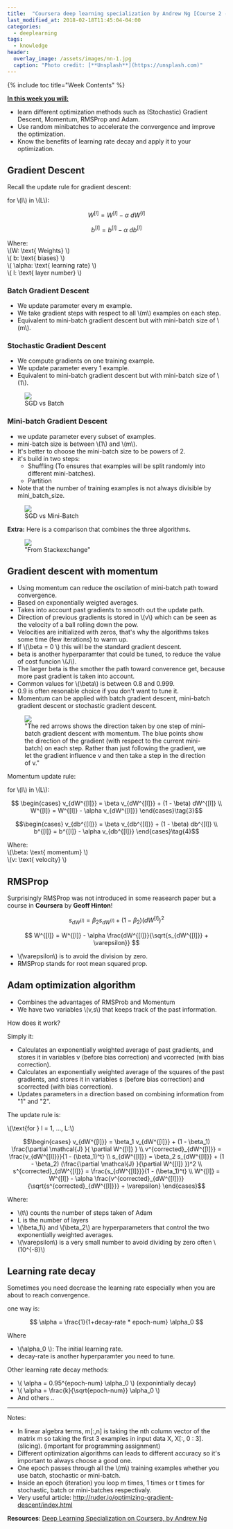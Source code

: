 ```yaml
---
title:  "Coursera deep learning specialization by Andrew Ng [Course 2 - Week 2]"
last_modified_at: 2018-02-18T11:45:04-04:00
categories: 
  - deeplearning
tags:
  - knowledge
header:
  overlay_image: /assets/images/nn-1.jpg
  caption: "Photo credit: [**Unsplash**](https://unsplash.com)"
---
```


{% include toc title="Week Contents" %}


**<u>In this week you will:</u>**

* learn different optimization methods such as (Stochastic) Gradient Descent, Momentum, RMSProp and Adam.
* Use random minibatches to accelerate the convergence and improve the optimization.
* Know the benefits of learning rate decay and apply it to your optimization.


## Gradient Descent

Recall the update rule for gradient descent:

for \\(l\\) in \\(L\\):

$$ W^{[l]} = W^{[l]} - \alpha \text{ } dW^{[l]} \tag{1}$$

$$ b^{[l]} = b^{[l]} - \alpha \text{ } db^{[l]} \tag{2}$$

Where: <br>
\\(W: \text{ Weights} \\) <br>
\\( b: \text{ biases} \\) <br>
\\( \alpha: \text{ learning rate} \\) <br>
\\( l: \text{ layer number} \\) <br>


### Batch Gradient Descent
* We update parameter every m example.
* We take gradient steps with respect to all  \\(m\\) examples on each step.
* Equivalent to mini-batch gradient descent but with mini-batch size of \\(m\\).


### Stochastic Gradient Descent
* We compute gradients on one training example.
* We update parameter every 1 example.
* Equivalent to mini-batch gradient descent but with mini-batch size of \\(1\\).

<figure>
	<a href="/assets/images/dl/sgd_vs_batch.png"><img src="/assets/images/dl/sgd_vs_batch.png"></a>
	<figcaption>SGD vs Batch</figcaption>
</figure>

### Mini-batch Gradient Descent
* we update parameter every subset of examples.
* mini-batch size is between \\(1\\) and \\(m\\).
* It's better to choose the mini-batch size to be powers of 2.
* it's build in two steps:
	* Shuffling (To ensures that examples will be split randomly into different mini-batches).
	* Partition
* Note that the number of training examples is not always divisible by mini_batch_size.


<figure>
	<a href="/assets/images/dl/sgd_vs_minibatch.png"><img src="/assets/images/dl/sgd_vs_minibatch.png"></a>
	<figcaption>SGD vs Mini-Batch</figcaption>
</figure>




**Extra:** Here is a comparison that combines the three algorithms.

<figure>
	<a href="https://stats.stackexchange.com/questions/153531/what-is-batch-size-in-neural-network"><img src="/assets/images/dl/sgd_vs_batch_vs_mini-batch.png"></a>
	<figcaption>"From Stackexchange"</figcaption>
</figure>


## Gradient descent with momentum

* Using momentum can reduce the oscilation of mini-batch path toward convergence.
* Based on exponentially weigted averages.
* Takes into account past gradients to smooth out the update path.
* Direction of previous gradients is stored in \\(v\\) which can be seen as the velocity of a ball rolling down the pow.
* Velocities are initialized with zeros, that's why the algorithms takes some time (few iterations) to warm up.
* If \\(\beta = 0 \\) this will be the standard gradient descent.
* beta is another hyperparamter that could be tuned, to reduce the value of cost funcion \\(J\\).
* The larger beta is the smother the path toward converence get, because more past gradient is taken into account.
* Common values for \\(\beta\\) is between 0.8 and 0.999.
* 0.9 is often resonable choice if you don't want to tune it.
* Momentum can be applied with batch gradient descent, mini-batch gradient descent or stochastic gradient descent.



<figure>
	<a href="/assets/images/dl/opt_momentum.png"><img src="/assets/images/dl/opt_momentum.png"></a>
	<figcaption>"The red arrows shows the direction taken by one step of mini-batch gradient descent with momentum. The blue points show the direction of the gradient (with respect to the current mini-batch) on each step. Rather than just following the gradient, we let the gradient influence  v
  and then take a step in the direction of v."</figcaption>
</figure>


Momentum update rule:

for \\(l\\) in \\(L\\):

$$ \begin{cases}
v_{dW^{[l]}} = \beta v_{dW^{[l]}} + (1 - \beta) dW^{[l]} \\
W^{[l]} = W^{[l]} - \alpha v_{dW^{[l]}}
\end{cases}\tag{3}$$

$$\begin{cases}
v_{db^{[l]}} = \beta v_{db^{[l]}} + (1 - \beta) db^{[l]} \\
b^{[l]} = b^{[l]} - \alpha v_{db^{[l]}} 
\end{cases}\tag{4}$$


Where: <br>
\\(\beta: \text{ momentum} \\) <br>
\\(v: \text{ velocity} \\)  <br>



## RMSProp

Surprisingly RMSProp was not introduced in some reasearch paper but a course in **Coursera** by **Geoff Hinton**!



$$ s_{dW^{[l]}} = \beta_2 s_{dW^{[l]}} + (1 - \beta_2)(dW^{[l]})^2 $$

$$ W^{[l]} = W^{[l]} - \alpha \frac{dW^{[l]}}{\sqrt{s_{dW^{[l]}} + \varepsilon}} $$

* \\(\varepsilon\\) is to avoid the division by zero.
* RMSProp stands for root mean squared prop.

## Adam optimization algorithm

* Combines the advantages of RMSProb and Momentum
* We have two variables \\(v,s\\) that keeps track of the past information.

How does it work?

Simply it:
- Calculates an exponentially weighted average of past gradients, and stores it in variables  v
  (before bias correction) and  vcorrected
  (with bias correction).
- Calculates an exponentially weighted average of the squares of the past gradients, and stores it in variables  s
  (before bias correction) and  scorrected
  (with bias correction).
- Updates parameters in a direction based on combining information from "1" and "2".


The update rule is:

\\(\text{for } l = 1, ..., L:\\)

$$\begin{cases}
v_{dW^{[l]}} = \beta_1 v_{dW^{[l]}} + (1 - \beta_1) \frac{\partial \mathcal{J} }{ \partial W^{[l]} } \\
v^{corrected}_{dW^{[l]}} = \frac{v_{dW^{[l]}}}{1 - (\beta_1)^t} \\
s_{dW^{[l]}} = \beta_2 s_{dW^{[l]}} + (1 - \beta_2) (\frac{\partial \mathcal{J} }{\partial W^{[l]} })^2 \\
s^{corrected}_{dW^{[l]}} = \frac{s_{dW^{[l]}}}{1 - (\beta_1)^t} \\
W^{[l]} = W^{[l]} - \alpha \frac{v^{corrected}_{dW^{[l]}}}{\sqrt{s^{corrected}_{dW^{[l]}}} + \varepsilon}
\end{cases}$$

Where:
- \\(t\\) counts the number of steps taken of Adam 
- L is the number of layers
- \\(\beta_1\\) and \\(\beta_2\\) are hyperparameters that control the two exponentially weighted averages. 
- \\(\varepsilon\\) is a very small number to avoid dividing by zero often \\(10^{-8}\\)



## Learning rate decay

Sometimes you need decrease the learning rate especially when you are about to reach convergence.

one way is:

$$ \alpha = \frac{1}{1+decay-rate * epoch-num}  \alpha_0 $$

Where
* \\(\alpha_0 \\): The initial learning rate.
* decay-rate is another hyperparamter you need to tune.


Other learning rate decay methods:

* \\( \alpha = 0.95^{epoch-num} \alpha_0 \\) (exponintially decay)
* \\( \alpha = \frac{k}{\sqrt{epoch-num}} \alpha_0 \\)
* And others ..




---

Notes:
* In linear algebra terms, m[:,n] is taking the nth column vector of the matrix m so taking the first 3 examples in input data X, X[:, 0 : 3]. (slicing). (important for programming assignment)
* Different optimization algorithms can leads to different accuracy so it's important to always choose a good one.
* One epoch passes through all the \\(m\\) training examples whether you use batch, stochastic or mini-batch.
* Inside an epoch (iteration) you loop m times, 1 times or t times for stochastic, batch or mini-batches respectivaly.
* Very useful article: http://ruder.io/optimizing-gradient-descent/index.html

**Resources**: [Deep Learning
Specialization on Coursera, by Andrew Ng](https://www.coursera.org/specializations/deep-learning)
